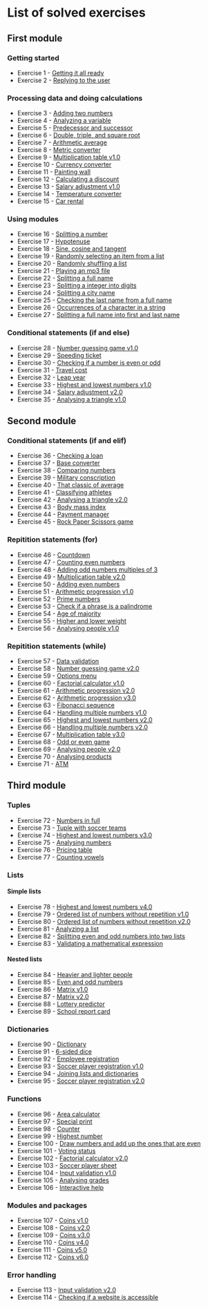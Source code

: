 # List of solved exercises

## First module

### Getting started

-   Exercise 1 - [Getting it all ready](module-001/exercise-001.py)
-   Exercise 2 - [Replying to the user](module-001/exercise-002.py)

### Processing data and doing calculations

-   Exercise 3 - [Adding two numbers](module-001/exercise-003.py)
-   Exercise 4 - [Analyzing a variable](module-001/exercise-004.py)
-   Exercise 5 - [Predecessor and successor](module-001/exercise-005.py)
-   Exercise 6 - [Double, triple, and square root](module-001/exercise-006.py)
-   Exercise 7 - [Arithmetic average](module-001/exercise-007.py)
-   Exercise 8 - [Metric converter](module-001/exercise-008.py)
-   Exercise 9 - [Multiplication table v1.0](module-001/exercise-009.py)
-   Exercise 10 - [Currency converter](module-001/exercise-010.py)
-   Exercise 11 - [Painting wall](module-001/exercise-011.py)
-   Exercise 12 - [Calculating a discount](module-001/exercise-012.py)
-   Exercise 13 - [Salary adjustment v1.0](module-001/exercise-013.py)
-   Exercise 14 - [Temperature converter](module-001/exercise-014.py)
-   Exercise 15 - [Car rental](module-001/exercise-015.py)

### Using modules

-   Exercise 16 - [Splitting a number](module-001/exercise-016.py)
-   Exercise 17 - [Hypotenuse](module-001/exercise-017.py)
-   Exercise 18 - [Sine, cosine and tangent](module-001/exercise-018.py)
-   Exercise 19 - [Randomly selecting an item from a list](module-001/exercise-019.py)
-   Exercise 20 - [Randomly shuffling a list](module-001/exercise-020.py)
-   Exercise 21 - [Playing an mp3 file](module-001/exercise-021.py)
-   Exercise 22 - [Splitting a full name](module-001/exercise-022.py)
-   Exercise 23 - [Splitting a integer into digits](module-001/exercise-023.py)
-   Exercise 24 - [Splitting a city name](module-001/exercise-024.py)
-   Exercise 25 - [Checking the last name from a full name](module-001/exercise-025.py)
-   Exercise 26 - [Occurrences of a character in a string](module-001/exercise-026.py)
-   Exercise 27 - [Splitting a full name into first and last name](module-001/exercise-027.py)

### Conditional statements (if and else)

-   Exercise 28 - [Number guessing game v1.0](module-001/exercise-028.py)
-   Exercise 29 - [Speeding ticket](module-001/exercise-029.py)
-   Exercise 30 - [Checking if a number is even or odd](module-001/exercise-030.py)
-   Exercise 31 - [Travel cost](module-001/exercise-031.py)
-   Exercise 32 - [Leap year](module-001/exercise-032.py)
-   Exercise 33 - [Highest and lowest numbers v1.0](module-001/exercise-033.py)
-   Exercise 34 - [Salary adjustment v2.0](module-001/exercise-034.py)
-   Exercise 35 - [Analysing a triangle v1.0](module-001/exercise-035.py)

## Second module

### Conditional statements (if and elif)

-   Exercise 36 - [Checking a loan](module-002/exercise-001.py)
-   Exercise 37 - [Base converter](module-002/exercise-002.py)
-   Exercise 38 - [Comparing numbers](module-002/exercise-003.py)
-   Exercise 39 - [Military conscription](module-002/exercise-004.py)
-   Exercise 40 - [That classic of average](module-002/exercise-005.py)
-   Exercise 41 - [Classifying athletes](module-002/exercise-006.py)
-   Exercise 42 - [Analysing a triangle v2.0](module-002/exercise-007.py)
-   Exercise 43 - [Body mass index](module-002/exercise-008.py)
-   Exercise 44 - [Payment manager](module-002/exercise-009.py)
-   Exercise 45 - [Rock Paper Scissors game](module-002/exercise-010.py)

### Repitition statements (for)

-   Exercise 46 - [Countdown](module-002/exercise-011.py)
-   Exercise 47 - [Counting even numbers](module-002/exercise-012.py)
-   Exercise 48 - [Adding odd numbers multiples of 3](module-002/exercise-013.py)
-   Exercise 49 - [Multiplication table v2.0](module-002/exercise-014.py)
-   Exercise 50 - [Adding even numbers](module-002/exercise-015.py)
-   Exercise 51 - [Arithmetic progression v1.0](module-002/exercise-016.py)
-   Exercise 52 - [Prime numbers](module-002/exercise-017.py)
-   Exercise 53 - [Check if a phrase is a palindrome](module-002/exercise-018.py)
-   Exercise 54 - [Age of majority](module-002/exercise-019.py)
-   Exercise 55 - [Higher and lower weight](module-002/exercise-020.py)
-   Exercise 56 - [Analysing people v1.0](module-002/exercise-021.py)

### Repitition statements (while)

-   Exercise 57 - [Data validation](module-002/exercise-022.py)
-   Exercise 58 - [Number guessing game v2.0](module-002/exercise-023.py)
-   Exercise 59 - [Options menu](module-002/exercise-024.py)
-   Exercise 60 - [Factorial calculator v1.0](module-002/exercise-025.py)
-   Exercise 61 - [Arithmetic progression v2.0](module-002/exercise-026.py)
-   Exercise 62 - [Arithmetic progression v3.0](module-002/exercise-027.py)
-   Exercise 63 - [Fibonacci sequence](module-002/exercise-028.py)
-   Exercise 64 - [Handling multiple numbers v1.0](module-002/exercise-029.py)
-   Exercise 65 - [Highest and lowest numbers v2.0](module-002/exercise-030.py)
-   Exercise 66 - [Handling multiple numbers v2.0](module-002/exercise-031.py)
-   Exercise 67 - [Multiplication table v3.0](module-002/exercise-032.py)
-   Exercise 68 - [Odd or even game](module-002/exercise-033.py)
-   Exercise 69 - [Analysing people v2.0](module-002/exercise-034.py)
-   Exercise 70 - [Analysing products](module-002/exercise-035.py)
-   Exercise 71 - [ATM](module-002/exercise-036.py)

## Third module

### Tuples

-   Exercise 72 - [Numbers in full](module-003/exercise-001.py)
-   Exercise 73 - [Tuple with soccer teams](module-003/exercise-002.py)
-   Exercise 74 - [Highest and lowest numbers v3.0](module-003/exercise-003.py)
-   Exercise 75 - [Analysing numbers](module-003/exercise-004.py)
-   Exercise 76 - [Pricing table](module-003/exercise-005.py)
-   Exercise 77 - [Counting vowels](module-003/exercise-006.py)

### Lists

#### Simple lists

-   Exercise 78 - [Highest and lowest numbers v4.0](module-003/exercise-007.py)
-   Exercise 79 - [Ordered list of numbers without repetition v1.0](module-003/exercise-008.py)
-   Exercise 80 - [Ordered list of numbers without repetition v2.0](module-003/exercise-009.py)
-   Exercise 81 - [Analyzing a list](module-003/exercise-010.py)
-   Exercise 82 - [Splitting even and odd numbers into two lists](module-003/exercise-011.py)
-   Exercise 83 - [Validating a mathematical expression](module-003/exercise-012.py)

#### Nested lists

-   Exercise 84 - [Heavier and lighter people](module-003/exercise-013.py)
-   Exercise 85 - [Even and odd numbers](module-003/exercise-014.py)
-   Exercise 86 - [Matrix v1.0](module-003/exercise-015.py)
-   Exercise 87 - [Matrix v2.0](module-003/exercise-016.py)
-   Exercise 88 - [Lottery predictor](module-003/exercise-017.py)
-   Exercise 89 - [School report card](module-003/exercise-018.py)

### Dictionaries

-   Exercise 90 - [Dictionary](module-003/exercise-019.py)
-   Exercise 91 - [6-sided dice](module-003/exercise-020.py)
-   Exercise 92 - [Employee registration](module-003/exercise-021.py)
-   Exercise 93 - [Soccer player registration v1.0](module-003/exercise-022.py)
-   Exercise 94 - [Joining lists and dictionaries](module-003/exercise-023.py)
-   Exercise 95 - [Soccer player registration v2.0](module-003/exercise-024.py)

### Functions

-   Exercise 96 - [Area calculator](module-003/exercise-025.py)
-   Exercise 97 - [Special print](module-003/exercise-026.py)
-   Exercise 98 - [Counter](module-003/exercise-027.py)
-   Exercise 99 - [Highest number](module-003/exercise-028.py)
-   Exercise 100 - [Draw numbers and add up the ones that are even](module-003/exercise-029.py)
-   Exercise 101 - [Voting status](module-003/exercise-030.py)
-   Exercise 102 - [Factorial calculator v2.0](module-003/exercise-031.py)
-   Exercise 103 - [Soccer player sheet](module-003/exercise-032.py)
-   Exercise 104 - [Input validation v1.0](module-003/exercise-033.py)
-   Exercise 105 - [Analysing grades](module-003/exercise-034.py)
-   Exercise 106 - [Interactive help](module-003/exercise-035.py)

### Modules and packages

-   Exercise 107 - [Coins v1.0](module-003/exercise-036.py)
-   Exercise 108 - [Coins v2.0](module-003/exercise-037.py)
-   Exercise 109 - [Coins v3.0](module-003/exercise-038.py)
-   Exercise 110 - [Coins v4.0](module-003/exercise-039.py)
-   Exercise 111 - [Coins v5.0](module-003/exercise-040.py)
-   Exercise 112 - [Coins v6.0](module-003/exercise-041.py)

### Error handling

-   Exercise 113 - [Input validation v2.0](module-003/exercise-042.py)
-   Exercise 114 - [Checking if a website is accessible](module-003/exercise-043.py)
